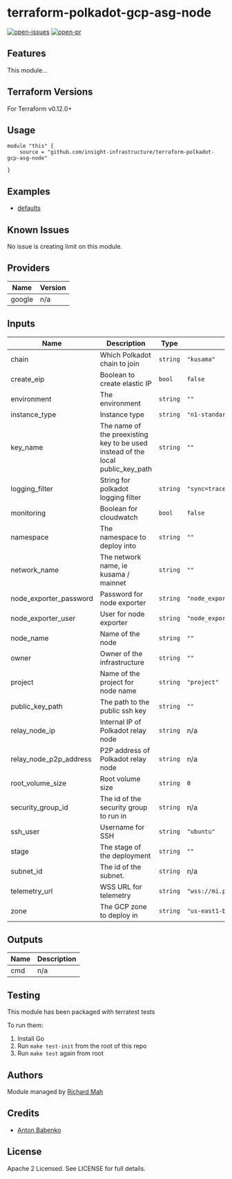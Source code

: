 # terraform-polkadot-gcp-asg-node

[![open-issues](https://img.shields.io/github/issues-raw/insight-infrastructure/terraform-polkadot-gcp-asg-node?style=for-the-badge)](https://github.com/insight-infrastructure/terraform-polkadot-gcp-asg-node/issues)
[![open-pr](https://img.shields.io/github/issues-pr-raw/insight-infrastructure/terraform-polkadot-gcp-asg-node?style=for-the-badge)](https://github.com/insight-infrastructure/terraform-polkadot-gcp-asg-node/pulls)

## Features

This module...

## Terraform Versions

For Terraform v0.12.0+

## Usage

```
module "this" {
    source = "github.com/insight-infrastructure/terraform-polkadot-gcp-asg-node"

}
```
## Examples

- [defaults](https://github.com/insight-infrastructure/terraform-polkadot-gcp-asg-node/tree/master/examples/defaults)

## Known  Issues
No issue is creating limit on this module.

<!-- BEGINNING OF PRE-COMMIT-TERRAFORM DOCS HOOK -->
## Providers

| Name | Version |
|------|---------|
| google | n/a |

## Inputs

| Name | Description | Type | Default | Required |
|------|-------------|------|---------|:-----:|
| chain | Which Polkadot chain to join | `string` | `"kusama"` | no |
| create\_eip | Boolean to create elastic IP | `bool` | `false` | no |
| environment | The environment | `string` | `""` | no |
| instance\_type | Instance type | `string` | `"n1-standard-1"` | no |
| key\_name | The name of the preexisting key to be used instead of the local public\_key\_path | `string` | `""` | no |
| logging\_filter | String for polkadot logging filter | `string` | `"sync=trace,afg=trace,babe=debug"` | no |
| monitoring | Boolean for cloudwatch | `bool` | `false` | no |
| namespace | The namespace to deploy into | `string` | `""` | no |
| network\_name | The network name, ie kusama / mainnet | `string` | `""` | no |
| node\_exporter\_password | Password for node exporter | `string` | `"node_exporter_password"` | no |
| node\_exporter\_user | User for node exporter | `string` | `"node_exporter_user"` | no |
| node\_name | Name of the node | `string` | `""` | no |
| owner | Owner of the infrastructure | `string` | `""` | no |
| project | Name of the project for node name | `string` | `"project"` | no |
| public\_key\_path | The path to the public ssh key | `string` | `""` | no |
| relay\_node\_ip | Internal IP of Polkadot relay node | `string` | n/a | yes |
| relay\_node\_p2p\_address | P2P address of Polkadot relay node | `string` | n/a | yes |
| root\_volume\_size | Root volume size | `string` | `0` | no |
| security\_group\_id | The id of the security group to run in | `string` | n/a | yes |
| ssh\_user | Username for SSH | `string` | `"ubuntu"` | no |
| stage | The stage of the deployment | `string` | `""` | no |
| subnet\_id | The id of the subnet. | `string` | n/a | yes |
| telemetry\_url | WSS URL for telemetry | `string` | `"wss://mi.private.telemetry.backend/"` | no |
| zone | The GCP zone to deploy in | `string` | `"us-east1-b"` | no |

## Outputs

| Name | Description |
|------|-------------|
| cmd | n/a |

<!-- END OF PRE-COMMIT-TERRAFORM DOCS HOOK -->

## Testing
This module has been packaged with terratest tests

To run them:

1. Install Go
2. Run `make test-init` from the root of this repo
3. Run `make test` again from root

## Authors

Module managed by [Richard Mah](https://github.com/shinyfoil)

## Credits

- [Anton Babenko](https://github.com/antonbabenko)

## License

Apache 2 Licensed. See LICENSE for full details.